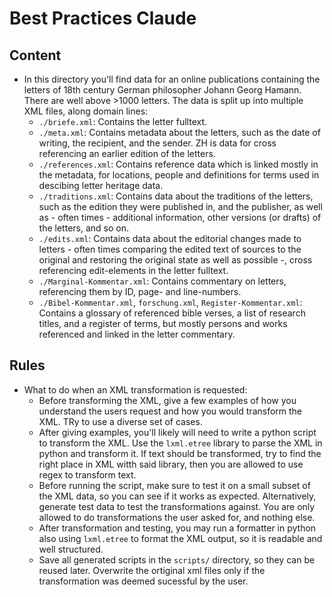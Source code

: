 # Best Practices Claude

## Content
- In this directory you'll find data for an online publications containing the letters of 18th century German philosopher Johann Georg Hamann. There are well above >1000 letters. The data is split up into multiple XML files, along domain lines:
    - `./briefe.xml`: Contains the letter fulltext.
    - `./meta.xml`: Contains metadata about the letters, such as the date of writing, the recipient, and the sender. ZH is data for cross referencing an earlier edition of the letters.
    - `./references.xml`: Contains reference data which is linked mostly in the metadata, for locations, people and definitions for terms used in descibing letter heritage data.
    - `./traditions.xml`: Contains data about the traditions of the letters, such as the edition they were published in, and the publisher, as well as - often times - additional information, other versions (or drafts) of the letters, and so on.
    - `./edits.xml`: Contains data about the editorial changes made to letters - often times comparing the edited text of sources to the original and restoring the original state as well as possible -, cross referencing edit-elements in the letter fulltext.
    - `./Marginal-Kommentar.xml`: Contains commentary on letters, referencing them by ID, page- and line-numbers.
    - `./Bibel-Kommentar.xml`, `forschung.xml`, `Register-Kommentar.xml`: Contains a glossary of referenced bible verses, a list of research titles, and a register of terms, but mostly persons and works referenced and linked in the letter commentary.

## Rules
- What to do when an XML transformation is requested:
    - Before transforming the XML, give a few examples of how you understand the users request and how you would transform the XML. TRy to use a diverse set of cases.
    - After giving examples, you'll likely will need to write a python script to transform the XML. Use the `lxml.etree` library to parse the XML in python and transform it. If text should be transformed, try to find the right place in XML witth said library, then you are allowed to use regex to transform text.
    - Before running the script, make sure to test it on a small subset of the XML data, so you can see if it works as expected. Alternatively, generate test data to test the transformations against. You are only allowed to do transformations the user asked for, and nothing else.
    - After transformation and testing, you may run a formatter in python also using `lxml.etree` to format the XML output, so it is readable and well structured.
    - Save all generated scripts in the `scripts/` directory, so they can be reused later. Overwrite the ortiginal xml files only if the transformation was deemed sucessful by the user.
